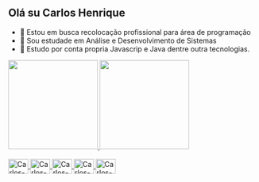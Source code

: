 ## Olá su Carlos Henrique


- 🔭 Estou em busca recolocação profissional para área de programação
- 🌱 Sou estudade em Análise e Desenvolvimento de Sistemas
- 📘 Estudo por conta propria Javascrip e Java dentre outra tecnologias.

<div>
  <a href="https://github.com/carloshenyk">
  <img height="180em" src="https://github-readme-stats.vercel.app/api?username=carloshenyk&show_icons=true&theme=dark&include_all_commits=true&count_private=true"/>
  <img height="180em" src="https://github-readme-stats.vercel.app/api/top-langs/?username=carloshenyk&layout=compact&langs_count=7&theme=dark"/>
</div>
  
  <div style="display: inline_block"><br>
    <img align="center" alt="Carlos-HTML" height="30" width="40" src="https://cdn.jsdelivr.net/gh/devicons/devicon/icons/html5/html5-original-wordmark.svg" />
    <img align="center" alt="Carlos-"CSS" height="30" width="40" src="https://cdn.jsdelivr.net/gh/devicons/devicon/icons/css3/css3-original-wordmark.svg" />
    <img align="center" alt="Carlos-Js" height="30" width="40" src="https://cdn.jsdelivr.net/gh/devicons/devicon/icons/javascript/javascript-original.svg" />
    <img align="center" alt="Carlos-React" height="30" width="40" src="https://cdn.jsdelivr.net/gh/devicons/devicon/icons/react/react-original-wordmark.svg" />
    <img align="center" alt="Carlos-Java" height="30" width="40" src="https://cdn.jsdelivr.net/gh/devicons/devicon/icons/java/java-original-wordmark.svg" />
  

</div>


